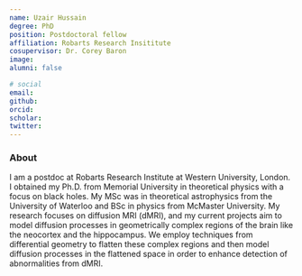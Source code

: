 ```yaml
---
name: Uzair Hussain
degree: PhD
position: Postdoctoral fellow 
affiliation: Robarts Research Insititute
cosupervisor: Dr. Corey Baron
image:
alumni: false

# social
email:
github:
orcid:
scholar:
twitter:
---
```

### About

I am a postdoc at Robarts Research Institute at Western University, London. I obtained my Ph.D. from Memorial University in theoretical physics with a focus on black holes. My MSc was in theoretical astrophysics from the University of Waterloo and BSc in physics from McMaster University. My research focuses on diffusion MRI (dMRI), and my current projects aim to model diffusion processes in geometrically complex regions of the brain like the neocortex and the hippocampus. We employ techniques from differential geometry to flatten these complex regions and then model diffusion processes in the flattened space in order to enhance detection of abnormalities from dMRI.
